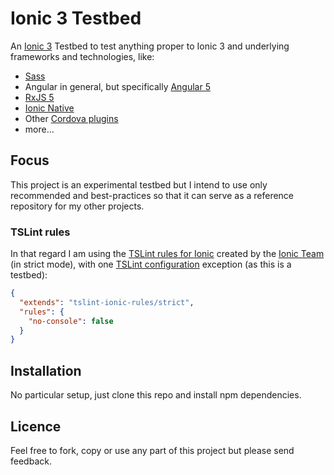 # Ionic 3 Testbed

An [Ionic 3](https://ionicframework.com/docs/) Testbed to test anything proper to Ionic 3 and underlying frameworks and technologies, like:
- [Sass](http://sass-lang.com/guide)
- Angular in general, but specifically [Angular 5](https://v5.angular.io/docs)
- [RxJS 5](https://github.com/ReactiveX/rxjs/tree/stable)
- [Ionic Native](https://ionicframework.com/docs/native/)
- Other [Cordova plugins](https://cordova.apache.org/plugins/)
- more...

## Focus

This project is an experimental testbed but I intend to use only recommended and best-practices so that it can serve as a reference repository for my other projects.

### TSLint rules

In that regard I am using the [TSLint rules for Ionic](https://www.npmjs.com/package/tslint-ionic-rules) created by the [Ionic Team](https://github.com/ionic-team) (in strict mode), with one [TSLint configuration](https://palantir.github.io/tslint/usage/configuration/) exception (as this is a testbed):

``` json
{
  "extends": "tslint-ionic-rules/strict",
  "rules": {
    "no-console": false
  }
}
```

## Installation

No particular setup, just clone this repo and install npm dependencies.


## Licence

Feel free to fork, copy or use any part of this project but please send feedback.
